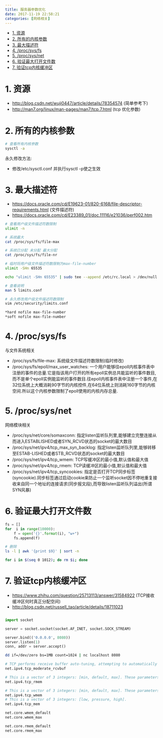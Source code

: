 ```yaml
---
title: 服务器参数优化
date: 2017-11-19 22:58:21
categories: [网络相关]
---
```


<!-- TOC -->

- [1. 资源](#1-资源)
- [2. 所有的内核参数](#2-所有的内核参数)
- [3. 最大描述符](#3-最大描述符)
- [4. /proc/sys/fs](#4-procsysfs)
- [5. /proc/sys/net](#5-procsysnet)
- [6. 验证最大打开文件数](#6-验证最大打开文件数)
- [7. 验证tcp内核缓冲区](#7-验证tcp内核缓冲区)

<!-- /TOC -->

<a id="markdown-1-资源" name="1-资源"></a>
# 1. 资源

* http://blog.csdn.net/wuji0447/article/details/78354574 (简单参考下)
* http://man7.org/linux/man-pages/man7/tcp.7.html (tcp 优化参数)


<a id="markdown-2-所有的内核参数" name="2-所有的内核参数"></a>
# 2. 所有的内核参数

```bash
# 查看所有内核参数
sysctl -a
```

永久修改方法:
* 修改/etc/sysctl.conf 并执行sysctl -p使之生效

<a id="markdown-3-最大描述符" name="3-最大描述符"></a>
# 3. 最大描述符

* https://docs.oracle.com/cd/E19623-01/820-6168/file-descriptor-requirements.html (文件描述符)
* https://docs.oracle.com/cd/E23389_01/doc.11116/e21036/perf002.htm

```bash
# 查看用户级文件描述符数限制
ulimit -n

# 系统最大
cat /proc/sys/fs/file-max

# 系统已分配 未分配 最大分配
cat /proc/sys/fs/file-nr

# 临时将用户级文件描述符数限制为max-file-number
ulimit -SHn 65535

echo "ulimit -SHn 65535" | sudo tee --append /etc/rc.local > /dev/null

# 查看说明
man 5 limits.conf

# 永久修改用户级文件描述符数限制
vim /etc/security/limits.conf

*hard nofile max-file-number
*soft nofile max-file-number
```

<a id="markdown-4-procsysfs" name="4-procsysfs"></a>
# 4. /proc/sys/fs
与文件系统相关

* /proc/sys/fs/file-max: 系统级文件描述符数限制(临时修改)
* /proc/sys/fs/epoll/max_user_watches: 一个用户能够往epoll内核事件表中注册的事件的总量.它是指该用户打开的所有epoll实例总共能监听的事件数目,而不是单个epoll实例能监听的事件数目.往epoll内核事件表中注册一个事件,在32位系统上大概消耗90字节的内核控件,在64位系统上则消耗160字节的内核空间.所以这个内核参数限制了epoll使用的内核内存总量.

<a id="markdown-5-procsysnet" name="5-procsysnet"></a>
# 5. /proc/sys/net
网络模块相关

* /proc/sys/net/core/somaxconn: 指定listen监听队列里,能够建立完整连接从而进入ESTABLISHED或者SYN_RCVD状态的socket的最大数目
* /proc/sys/net/ipv4/tcp_max_syn_backlog: 指定listen监听队列里,能够转移至ESTAB-LISHED或者STB_RCVD状态的socket的最大数目
* /proc/sys/net/ipv4/tcp_wmem: TCP写缓冲区的最小值,默认值和最大值
* /proc/sys/net/ipv4/tcp_rmem: TCP读缓冲区的最小值,默认值和最大值
* /proc/sys/net/ipv4/tcp_syncookies: 指定是否打开TCP同步标签(syncookie).同步标签通过启动cookie来防止一个监听socket因不停地重复接收来自同一个地址的连接请求(同步报文段),而导致listen监听队列溢出(所谓SYN风暴)


<a id="markdown-6-验证最大打开文件数" name="6-验证最大打开文件数"></a>
# 6. 验证最大打开文件数

```python
fs = []
for  i in range(10000):
    f = open('{}'.format(i), "w+")
    fs.append(f)

```

```bash
# 删除
ls -l | awk '{print $9}' | sort -n

for i in $(seq 0 1012); do rm $i; done
```


<a id="markdown-7-验证tcp内核缓冲区" name="7-验证tcp内核缓冲区"></a>
# 7. 验证tcp内核缓冲区

* https://www.zhihu.com/question/25713113/answer/31584922 (TCP接收缓冲区何时真正分配空间)
* http://blog.csdn.net/russell_tao/article/details/18711023

```python

import socket

server = socket.socket(socket.AF_INET, socket.SOCK_STREAM)

server.bind(('0.0.0.0', 8080))
server.listen(1)
conn, addr = server.accept()

```

```bash
dd if=/dev/zero bs=1MB count=1024 | nc localhost 8080
```

```bash
# TCP performs receive buffer auto-tuning, attempting to automatically size the buffer
net.ipv4.tcp_moderate_rcvbuf

# This is a vector of 3 integers: [min, default, max]. These parameters are used by TCP to regulate receive buffer sizes.
net.ipv4.tcp_rmem

# This is a vector of 3 integers: [min, default, max]. These parameters are used by TCP to regulate send buffer sizes.
net.ipv4.tcp_wmem
# This is a vector of 3 integers: [low, pressure, high].
net.ipv4.tcp_mem

net.core.wmem_default
net.core.wmem_max

net.core.rmem_default
net.core.rmem_max

```
